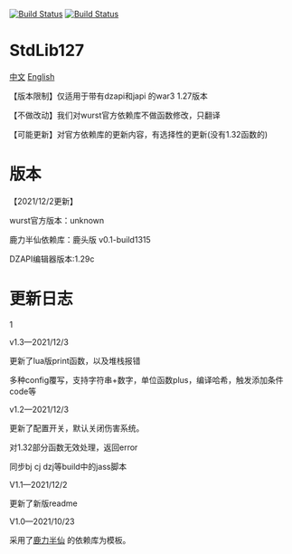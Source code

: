 [![Build Status](http://peeeq.de/hudson/job/StdLib2/badge/icon)](http://peeeq.de/hudson/job/StdLib2/) [![Build Status](https://travis-ci.org/wurstscript/WurstStdlib2.svg?branch=master)](https://travis-ci.org/wurstscript/WurstStdlib2)

# StdLib127

[中文](https://github.com/fbicirno/WurstStdlib2/blob/master/README.md)  [English](https://github.com/fbicirno/WurstStdlib2/blob/master/README_EN.md)

【版本限制】仅适用于带有dzapi和japi 的war3 1.27版本

【不做改动】我们对wurst官方依赖库不做函数修改，只翻译

【可能更新】对官方依赖库的更新内容，有选择性的更新(没有1.32函数的)

# 版本

【2021/12/2更新】

wurst官方版本：unknown

鹿力半仙依赖库：鹿头版 v0.1-build1315

DZAPI编辑器版本:1.29c

# 更新日志

1

v1.3—2021/12/3

更新了lua版print函数，以及堆栈报错

多种config覆写，支持字符串+数字，单位函数plus，编译哈希，触发添加条件code等

v1.2—2021/12/3

更新了配置开关，默认关闭伤害系统。

对1.32部分函数无效处理，返回error

同步bj cj dzj等build中的jass脚本

V1.1—2021/12/2

更新了新版readme



V1.0—2021/10/23

采用了[鹿力半仙](https://github.com/yefq) 的依赖库为模板。
